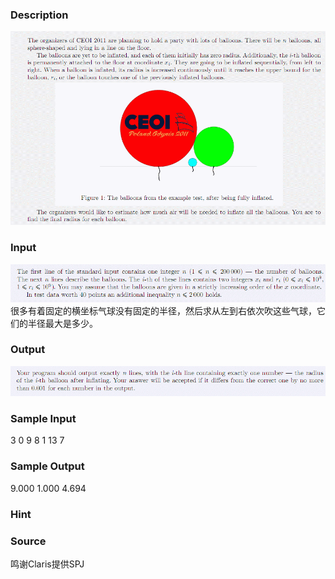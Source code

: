 
### Description
![](/JudgeOnline/upload/201107/c1.jpg)
### Input
![](/JudgeOnline/upload/201107/c2(1).jpg)
很多有着固定的横坐标气球没有固定的半径，然后求从左到右依次吹这些气球，它们的半径最大是多少。
### Output
![](/JudgeOnline/upload/201107/c3.jpg)
### Sample Input
3
0 9
8 1
13 7
### Sample Output
9.000
1.000
4.694
### Hint

### Source
鸣谢Claris提供SPJ